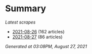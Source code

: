 # Summary
*Latest scrapes*
* [2021-08-26](https://github.com/nuuuwan/news_lk/blob/data/news_lk.2021-08-26.json) (162 articles)
* [2021-08-27](https://github.com/nuuuwan/news_lk/blob/data/news_lk.2021-08-27.json) (86 articles)

*Generated at 03:08PM, August 27, 2021*